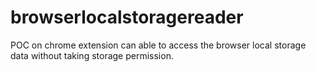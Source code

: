 # browserlocalstoragereader
POC on chrome extension can able to access the browser local storage data without taking storage permission.
